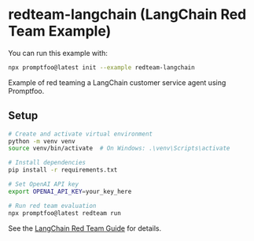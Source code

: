 # redteam-langchain (LangChain Red Team Example)

You can run this example with:

```bash
npx promptfoo@latest init --example redteam-langchain
```

Example of red teaming a LangChain customer service agent using Promptfoo.

## Setup

```bash
# Create and activate virtual environment
python -m venv venv
source venv/bin/activate  # On Windows: .\venv\Scripts\activate

# Install dependencies
pip install -r requirements.txt

# Set OpenAI API key
export OPENAI_API_KEY=your_key_here

# Run red team evaluation
npx promptfoo@latest redteam run
```

See the [LangChain Red Team Guide](https://promptfoo.dev/blog/red-team-langchain) for details.
